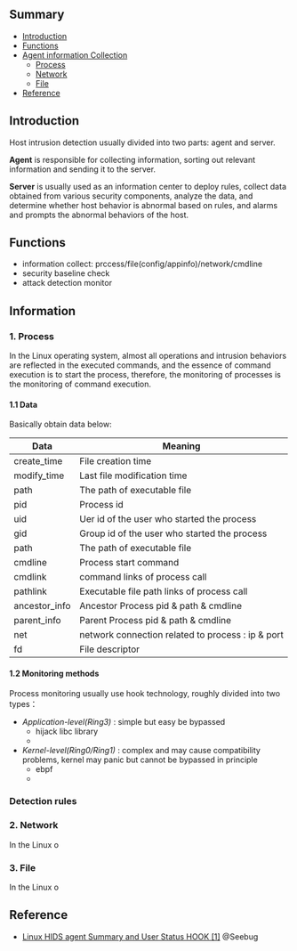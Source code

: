 ## Summary
 - [Introduction](#introduction)
 - [Functions](#functions)
 - [Agent information Collection](#information)
   - [Process](#1-process)
   - [Network]((#2-network))
   - [File]((#3-process))
- [Reference](#reference)

## Introduction
   Host intrusion detection usually divided into two parts: agent and server.
   
   **Agent** is responsible for collecting information, sorting out relevant information and sending it to the server.
   
   **Server** is usually used as an information center to deploy rules, collect data obtained from various security components, analyze the data, and determine whether host behavior is abnormal based on rules, and alarms and prompts the abnormal behaviors of the host.
   
## Functions
- information collect: prccess/file(config/appinfo)/network/cmdline
- security baseline check
- attack detection monitor



## Information
### 1. Process 
  In the Linux operating system, almost all operations and intrusion behaviors are reflected in the executed commands, and the essence of command execution is to start the process, therefore, the monitoring of processes is the monitoring of command execution.
#### 1.1 Data  
  Basically obtain data below:
 
| Data  | Meaning |
| ------------- | ------------- |
| create_time | File creation time  |
| modify_time | Last file modification time  |
| path | The path of executable file  |
| pid | Process id  |
| uid | Uer id of the user who started the process  |
| gid | Group id of the user who started the process  |
| path | The path of executable file  |
| cmdline | Process start command  |
| cmdlink | command links of process call  |
| pathlink | Executable file path links of process call  |
| ancestor_info | Ancestor Process pid & path & cmdline |
| parent_info | Parent Process pid & path & cmdline |
| net |  network connection related to process : ip & port  |
| fd | File descriptor |  

#### 1.2 Monitoring methods 
  Process monitoring usually use hook technology, roughly divided into two types：
- _Application-level(Ring3)_ : simple but easy be bypassed
  -  hijack libc library
  -  
- _Kernel-level(Ring0/Ring1)_ :  complex and may cause compatibility problems, kernel may panic but cannot be bypassed in principle
  - ebpf
  - 
### Detection rules


### 2. Network 
  In the Linux o
  
### 3. File 
  In the Linux o


## Reference
- [Linux HIDS agent Summary and User Status HOOK [1]](https://paper.seebug.org/1104/)  @Seebug
